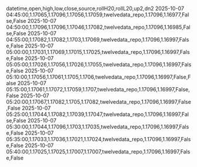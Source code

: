 datetime,open,high,low,close,source,rollH20,rollL20,up2,dn2
2025-10-07 04:45:00,1.17065,1.17096,1.17056,1.17059,twelvedata_repo,1.17096,1.16977,False,False
2025-10-07 04:50:00,1.17096,1.17096,1.17046,1.17082,twelvedata_repo,1.17096,1.16985,False,False
2025-10-07 04:55:00,1.17082,1.17082,1.1703,1.17069,twelvedata_repo,1.17096,1.16997,False,False
2025-10-07 05:00:00,1.17031,1.17069,1.17015,1.17025,twelvedata_repo,1.17096,1.16997,False,False
2025-10-07 05:05:00,1.17026,1.17056,1.17026,1.17055,twelvedata_repo,1.17096,1.16997,False,False
2025-10-07 05:10:00,1.17056,1.17061,1.1705,1.1706,twelvedata_repo,1.17096,1.16997,False,False
2025-10-07 05:15:00,1.17061,1.17072,1.17059,1.1707,twelvedata_repo,1.17096,1.16997,False,False
2025-10-07 05:20:00,1.17067,1.17082,1.1705,1.17082,twelvedata_repo,1.17096,1.16997,False,False
2025-10-07 05:25:00,1.17044,1.17082,1.17039,1.17047,twelvedata_repo,1.17096,1.16997,False,False
2025-10-07 05:30:00,1.17044,1.17096,1.1703,1.17035,twelvedata_repo,1.17096,1.16997,False,False
2025-10-07 05:35:00,1.17033,1.17036,1.17021,1.17024,twelvedata_repo,1.17096,1.16997,False,False
2025-10-07 05:40:00,1.17025,1.17025,1.17007,1.17007,twelvedata_repo,1.17096,1.16997,False,False
